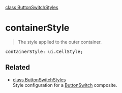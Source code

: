 [class ButtonSwitchStyles](ButtonSwitchStyles.md)

# containerStyle

> The style applied to the outer container.

<pre class="docgen_signature">containerStyle: ui.CellStyle;</pre>

## Related

- [<!--{ref:class}-->class ButtonSwitchStyles](ButtonSwitchStyles.md) \
    Style configuration for a [ButtonSwitch](ButtonSwitch.md) composite.
